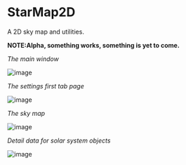 # StarMap2D
A 2D sky map and utilities.

**NOTE:Alpha, something works, something is yet to come.**

_The main window_

![image](https://user-images.githubusercontent.com/40712699/157937633-ef01c174-678c-4167-8efc-29c7c8e72d6a.png)

_The settings first tab page_

![image](https://user-images.githubusercontent.com/40712699/157937733-27250b11-455b-4e40-af52-d2d4531c80ad.png)

_The sky map_

![image](https://user-images.githubusercontent.com/40712699/157938117-411fc5a4-2a1f-4af6-a6ad-e15664f77660.png)

_Detail data for solar system objects_

![image](https://user-images.githubusercontent.com/40712699/157938297-c488ad65-fb9f-49b2-b6c8-0c689f96c606.png)
